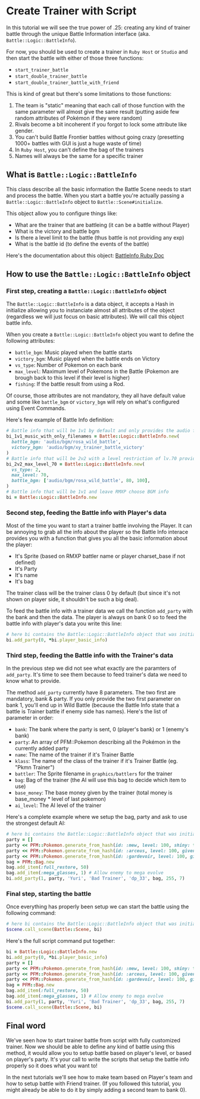 # Create Trainer with Script

In this tutorial we will see the true power of .25: creating any kind of trainer battle through the unique Battle Information interface (aka. `Battle::Logic::BattleInfo`).

For now, you should be used to create a trainer in `Ruby Host` or `Studio` and then start the battle with either of those three functions: 
- `start_trainer_battle`
- `start_double_trainer_battle`
- `start_double_trainer_battle_with_friend`

This is kind of great but there's some limitations to those functions:
1. The team is "static" meaning that each call of those function with the same parameter will almost give the same result (putting aside few random attributes of Pokémon if they were random)
2. Rivals become a bit incoherent if you forgot to lock some attribute like gender.
3. You can't build Battle Frontier battles without going crazy (presetting 1000+ battles with GUI is just a huge waste of time)
4. In `Ruby Host`, you can't define the bag of the trainers
5. Names will always be the same for a specific trainer

## What is `Battle::Logic::BattleInfo`

This class describe all the basic information the Battle Scene needs to start and process the battle. When you start a battle you're actually passing a `Battle::Logic::BattleInfo` object to `Battle::Scene#initialize`.

This object allow you to configure things like:
- What are the trainer that are battleing (it can be a battle without Player)
- What is the victory and battle bgm
- Is there a level limit to the battle (thus battle is not providing any exp)
- What is the battle id (to define the events of the battle)

Here's the documentation about this object: [BattleInfo Ruby Doc](https://psdk.pokemonworkshop.fr/yard/Battle/Logic/BattleInfo.html)

## How to use the `Battle::Logic::BattleInfo` object

### First step, creating a `Battle::Logic::BattleInfo` object

The `Battle::Logic::BattleInfo` is a data object, it accepts a Hash in initialize allowing you to instanciate almost all attributes of the object (regardless we will just focus on basic attributes). We will call this object battle info.

When you create a `Battle::Logic::BattleInfo` object you want to define the following attributes:
- `battle_bgm`: Music played when the battle starts
- `victory_bgm`: Music played when the battle ends on Victory
- `vs_type`: Number of Pokemon on each bank
- `max_level`: Maximum level of Pokemons in the Battle (Pokemon are brough back to this level if their level is higher)
- `fishing`: If the battle result from using a Rod.

Of course, those attributes are not mandatory, they all have default value and some like `battle_bgm` or `victory_bgm` will rely on what's configured using Event Commands.

Here's few example of Battle Info definition:
```ruby
# Battle info that will be 1v1 by default and only provides the audio filenames (meaning volume and pitch are 100)
bi_1v1_music_with_only_filenames = Battle::Logic::BattleInfo.new(
  battle_bgm: 'audio/bgm/rosa_wild_battle',
  victory_bgm: 'audio/bgm/xy_trainer_battle_victory'
)
# Battle info that will be 2v2 with a level restriction of lv.70 providing full info for battle bgm but leaving RMXP choose victory BGM.
bi_2v2_max_level_70 = Battle::Logic::BattleInfo.new(
  vs_type: 2,
  max_level: 70,
  battle_bgm: ['audio/bgm/rosa_wild_battle', 80, 100],
)
# Battle info that will be 1v1 and leave RMXP choose BGM info
bi = Battle::Logic::BattleInfo.new
```

### Second step, feeding the Battle info with Player's data

Most of the time you want to start a trainer battle involving the Player. It can be annoying to grab all the info about the player so the Battle Info interace provides you with a function that gives you all the basic information about the player:
- It's Sprite (based on RMXP battler name or player charset_base if not defined)
- It's Party
- It's name
- It's bag

The trainer class will be the trainer class 0 by default (but since it's not shown on player side, it shouldn't be such a big deal).

To feed the battle info with a trainer data we call the function `add_party` with the bank and then the data. The player is always on bank 0 so to feed the battle info with player's data you write this line:
```ruby
# here bi contains the Battle::Logic::BattleInfo object that was initialized in previous step
bi.add_party(0, *bi.player_basic_info)
```

### Third step, feeding the Battle info with the Trainer's data

In the previous step we did not see what exactly are the paramters of `add_party`. It's time to see them because to feed trainer's data we need to know what to provide.

The method `add_party` currently have 8 parameters. The two first are mandatory, bank & party. If you only provide the two first parameter on bank 1, you'll end up in Wild Battle (because the Battle Info state that a battle is Trainer battle if enemy side has names). Here's the list of parameter in order:
- `bank`: The bank where the party is sent, 0 (player's bank) or 1 (enemy's bank)
- `party`: An array of PFM::Pokemon describing all the Pokémon in the currently added party
- `name`: The name of the trainer if it's Trainer Battle
- `klass`: The name of the class of the trainer if it's Trainer Battle (eg. "Pkmn Trainer")
- `battler`: The Sprite filename in `graphics/battlers` for the trainer
- `bag`: Bag of the trainer (the AI will use this bag to decide which item to use)
- `base_money`: The base money given by the trainer (total money is base_money * level of last pokemon)
- `ai_level`: The AI level of the trainer

Here's a complete example where we setup the bag, party and ask to use the strongest default AI:
```ruby
# here bi contains the Battle::Logic::BattleInfo object that was initialized in first step
party = []
party << PFM::Pokemon.generate_from_hash(id: :mew, level: 100, shiny: true, given_name: 'Destroyer', trainer_name: 'Yuri', trainer_id: 0)
party << PFM::Pokemon.generate_from_hash(id: :arceus, level: 100, given_name: 'I\'m weak', trainer_name: 'Yuri', trainer_id: 0)
party << PFM::Pokemon.generate_from_hash(id: :gardevoir, level: 100, given_name: 'MEGA Devoirs', trainer_name: 'Yuri', trainer_id: 0, item: :gardevoirite)
bag = PFM::Bag.new
bag.add_item(:full_restore, 50)
bag.add_item(:mega_glasses, 1) # Allow enemy to mega evolve
bi.add_party(1, party, 'Yuri', 'Bad Trainer', 'dp_33', bag, 255, 7)
```

### Final step, starting the battle

Once everything has properly been setup we can start the battle using the following command:
```ruby
# here bi contains the Battle::Logic::BattleInfo object that was initialized in first step
$scene.call_scene(Battle::Scene, bi)
```

Here's the full script command put together:
```ruby
bi = Battle::Logic::BattleInfo.new
bi.add_party(0, *bi.player_basic_info)
party = []
party << PFM::Pokemon.generate_from_hash(id: :mew, level: 100, shiny: true, given_name: 'Destroyer', trainer_name: 'Yuri', trainer_id: 0)
party << PFM::Pokemon.generate_from_hash(id: :arceus, level: 100, given_name: 'I\'m weak', trainer_name: 'Yuri', trainer_id: 0)
party << PFM::Pokemon.generate_from_hash(id: :gardevoir, level: 100, given_name: 'MEGA Devoirs', trainer_name: 'Yuri', trainer_id: 0, item: :gardevoirite)
bag = PFM::Bag.new
bag.add_item(:full_restore, 50)
bag.add_item(:mega_glasses, 1) # Allow enemy to mega evolve
bi.add_party(1, party, 'Yuri', 'Bad Trainer', 'dp_33', bag, 255, 7)
$scene.call_scene(Battle::Scene, bi)
```

## Final word

We've seen how to start trainer battle from script with fully customized trainer. Now we should be able to define any kind of battle using this method, it would allow you to setup battle based on player's level, or based on player's party. It's your call to write the scripts that setup the battle info properly so it does what you want to!

In the next tutorials we'll see how to make team based on Player's team and how to setup battle with Friend trainer. (If you followed this tutorial, you might already be able to do it by simply adding a second team to bank 0).